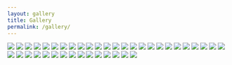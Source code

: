 ```yaml
---
layout: gallery
title: Gallery
permalink: /gallery/
---
```


![](/heritage-sg/assets/images/Heritage_LittleIndia2014-10.jpg)
![](/heritage-sg/assets/images/Heritage_LittleIndia2014-3.jpg)
<img src="/heritage-sg/assets/images/Heritage_LittleIndia2014-8.jpg" />
<img src="/heritage-sg/assets/images/Heritage_LittleIndia2014-34.jpg" />
<img src="/heritage-sg/assets/images/Heritage_LittleIndia2014-42.jpg" />
<img src="/heritage-sg/assets/images/Heritage_LittleIndia2014-55.jpg" />
<img src="/heritage-sg/assets/images/Heritage_LittleIndia2014-56.jpg" />
<img src="/heritage-sg/assets/images/Heritage_LittleIndia2014-39.jpg" />
<img src="/heritage-sg/assets/images/Heritage_LittleIndia2014-37.jpg" />
<img src="/heritage-sg/assets/images/Heritage_LittleIndia2014-67.jpg" />
<img src="/heritage-sg/assets/images/Heritage_LittleIndia2014-51.jpg" />
<img src="/heritage-sg/assets/images/Heritage_LittleIndia2014-38.jpg" />
<img src="/heritage-sg/assets/images/Heritage_LittleIndia2014-46.jpg" />
<img src="/heritage-sg/assets/images/Heritage_LittleIndia2014-32.jpg" />
<img src="/heritage-sg/assets/images/Heritage_LittleIndia2014-23.jpg" />
<img src="/heritage-sg/assets/images/Heritage_LittleIndia2014-48.jpg" />
<img src="/heritage-sg/assets/images/Heritage_LittleIndia2014-41.jpg" />
<img src="/heritage-sg/assets/images/14538237299_b6d97cd24e_o.jpg" />
<img src="/heritage-sg/assets/images/14721696391_7bdb26c939_o.jpg" />
<img src="/heritage-sg/assets/images/Heritage_LittleIndia2014-12.jpg" />
<img src="/heritage-sg/assets/images/Heritage_LittleIndia2014-49.jpg" />
<img src="/heritage-sg/assets/images/14538227268_0092b664ae_o.jpg" />
<img src="/heritage-sg/assets/images/14538227098_0450869e57_o.jpg" />
<img src="/heritage-sg/assets/images/14538237869_d85af0a2f2_o.jpg" />
<img src="/heritage-sg/assets/images/14538238299_96151bdea6_o.jpg" />
<img src="/heritage-sg/assets/images/14701875516_2c28da6257_o.jpg" />
<img src="/heritage-sg/assets/images/14721697241_83a0f7c5e1_o.jpg" />
<img src="/heritage-sg/assets/images/14724566422_6359fb134c_o.jpg" />
<img src="/heritage-sg/assets/images/14744744483_128a9ac868_o.jpg" />
<img src="/heritage-sg/assets/images/14744744913_5512b8f9e5_o.jpg" />
<img src="/heritage-sg/assets/images/14724872645_64111c053d_o.jpg" />
<img src="/heritage-sg/assets/images/Heritage_LittleIndia2014-18.jpg" />
<img src="/heritage-sg/assets/images/14701876096_ba3a250692_o.jpg" />
<img src="/heritage-sg/assets/images/Heritage_LittleIndia2014-45.jpg" />
<img src="/heritage-sg/assets/images/Heritage_LittleIndia2014-35.jpg" />
<img src="/heritage-sg/assets/images/Heritage_LittleIndia2014-60.jpg" />
<img src="/heritage-sg/assets/images/Heritage_LittleIndia2014-25.jpg" />
<img src="/heritage-sg/assets/images/14724873265_6397229c12_o.jpg" />
<img src="/heritage-sg/assets/images/Heritage_LittleIndia2014-8.jpg" />
<img src="/heritage-sg/assets/images/14538227098_0450869e57_o.jpg" />
